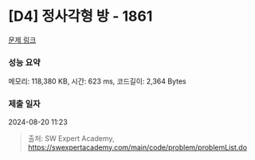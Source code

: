 # [D4] 정사각형 방 - 1861 

[문제 링크](https://swexpertacademy.com/main/code/problem/problemDetail.do?contestProbId=AV5LtJYKDzsDFAXc) 

### 성능 요약

메모리: 118,380 KB, 시간: 623 ms, 코드길이: 2,364 Bytes

### 제출 일자

2024-08-20 11:23



> 출처: SW Expert Academy, https://swexpertacademy.com/main/code/problem/problemList.do